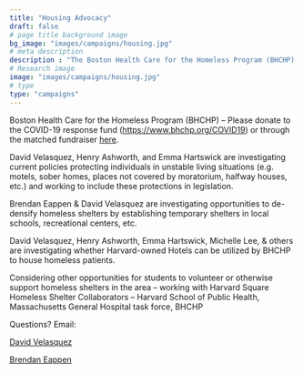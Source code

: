 ```yaml
---
title: "Housing Advocacy"
draft: false
# page title background image
bg_image: "images/campaigns/housing.jpg"
# meta description
description : "The Boston Health Care for the Homeless Program (BHCHP) is an organization working to support individuals in unstable living conditions in the midst of the COVID-19 pandemic."
# Research image
image: "images/campaigns/housing.jpg"
# type
type: "campaigns"
---
```


Boston Health Care for the Homeless Program (BHCHP) – Please donate to the COVID-19 response fund (https://www.bhchp.org/COVID19) or through the matched fundraiser [here](https://charity.gofundme.com/o/en/campaign/boston-health-care-for-the-homeless-program-covid-19-response/brendaneappen). 

David Velasquez, Henry Ashworth, and Emma Hartswick are investigating current policies protecting individuals in unstable living situations (e.g. motels, sober homes, places not covered by moratorium, halfway houses, etc.) and working to include these protections in legislation.

Brendan Eappen & David Velasquez are investigating opportunities to de-densify homeless shelters by establishing temporary shelters in local schools, recreational centers, etc.

David Velasquez, Henry Ashworth, Emma Hartswick, Michelle Lee, & others are investigating whether Harvard-owned Hotels can be utilized by BHCHP to house homeless patients.

Considering other opportunities for students to volunteer or otherwise support homeless shelters in the area – working with Harvard Square Homeless Shelter
Collaborators – Harvard School of Public Health, Massachusetts General Hospital task force, BHCHP
 
Questions? Email:

[David Velasquez](mailto:david_velasquez@hms.harvard.edu)

[Brendan Eappen](mailto:brendan_eappen@hms.harvard.edu)